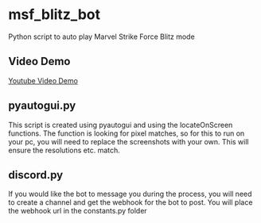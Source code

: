 # msf_blitz_bot
Python script to auto play Marvel Strike Force Blitz mode

## Video Demo
[Youtube Video Demo](https://youtu.be/x28hSgdwTKE)

## pyautogui.py
This script is created using pyautogui and using the locateOnScreen functions. The function is looking for pixel matches, so for this to run on your pc, you will need to replace the screenshots with your own. This will ensure the resolutions etc. match. 

## discord.py
If you would like the bot to message you during the process, you will need to create a channel and get the webhook for the bot to post. You will place the webhook url in the constants.py folder
